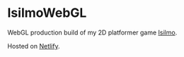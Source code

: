 # IsilmoWebGL
 
WebGL production build of my 2D platformer game [Isilmo](https://github.com/tomasz-rebas/Isilmo).

Hosted on [Netlify](https://practical-yalow-38aaf1.netlify.app/).
